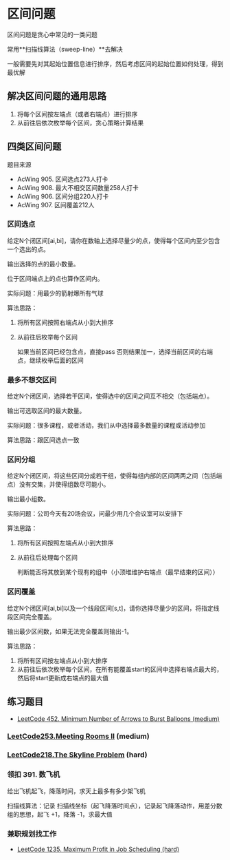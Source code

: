 # 区间问题

区间问题是贪心中常见的一类问题

常用**扫描线算法（sweep-line）**去解决

一般需要先对其起始位置信息进行排序，然后考虑区间的起始位置如何处理，得到最优解

## 解决区间问题的通用思路

1. 将每个区间按左端点（或者右端点）进行排序
2. 从前往后依次枚举每个区间，贪心策略计算结果

## 四类区间问题

题目来源

- AcWing 905. 区间选点273人打卡
- AcWing 908. 最大不相交区间数量258人打卡
- AcWing 906. 区间分组220人打卡
- AcWing 907. 区间覆盖212人

### 区间选点

给定N个闭区间[ai,bi]，请你在数轴上选择尽量少的点，使得每个区间内至少包含一个选出的点。

输出选择的点的最小数量。

位于区间端点上的点也算作区间内。

实际问题：用最少的箭射爆所有气球

算法思路：

1. 将所有区间按照右端点从小到大排序
2. 从前往后枚举每个区间
    
    如果当前区间已经包含点，直接pass
    否则结果加一，选择当前区间的右端点，继续枚举后面的区间

### 最多不想交区间

给定N个闭区间，选择若干区间，使得选中的区间之间互不相交（包括端点）。

输出可选取区间的最大数量。

实际问题：很多课程，或者活动，我们从中选择最多数量的课程或活动参加

算法思路：跟区间选点一致

### 区间分组

给定N个闭区间，将这些区间分成若干组，使得每组内部的区间两两之间（包括端点）没有交集，并使得组数尽可能小。

输出最小组数。

实际问题：公司今天有20场会议，问最少用几个会议室可以安排下

算法思路：

1. 将所有区间按照左端点从小到大排序
2. 从前往后处理每个区间

    判断能否将其放到某个现有的组中（小顶堆维护右端点（最早结束的区间））

### 区间覆盖

给定N个闭区间[ai,bi]以及一个线段区间[s,t]，请你选择尽量少的区间，将指定线段区间完全覆盖。

输出最少区间数，如果无法完全覆盖则输出-1。

算法思路：

1. 将所有区间按左端点从小到大排序
2. 从前往后依次枚举每个区间，在所有能覆盖start的区间中选择右端点最大的，然后将start更新成右端点的最大值


## 练习题目

- [LeetCode 452. Minimum Number of Arrows to Burst Balloons (medium)](https://github.com/muyids/leetcode/blob/master/algorithms/401-500/452.minimum-number-of-arrows-to-burst-balloons.md)

### [LeetCode253.Meeting Rooms II](https://github.com/muyids/leetcode/blob/master/algorithms/201-300/253.meeting-rooms-ii.md) (medium)

### [LeetCode218.The Skyline Problem](https://github.com/muyids/leetcode/blob/master/algorithms/201-300/218.the-skyline-problem.md) (hard)

### 领扣 391. 数飞机

给出飞机起飞，降落时间，求天上最多有多少架飞机

扫描线算法：记录 扫描线坐标（起飞降落时间点），记录起飞降落动作，用差分数组的思想，起飞 +1，降落 -1，求最大值

### 兼职规划找工作

- [LeetCode 1235. Maximum Profit in Job Scheduling (hard)](https://github.com/muyids/leetcode/blob/master/algorithms/1201-1300/1235.maximum-profit-in-job-scheduling.md)


